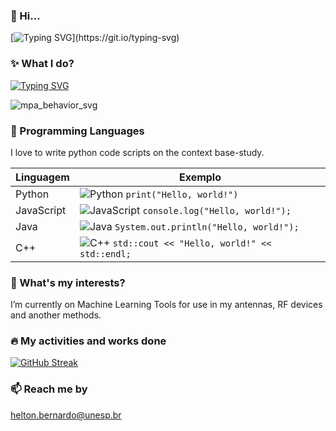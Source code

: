 ### 👋 Hi...
[![Typing SVG](https://readme-typing-svg.demolab.com?font=Fira+Code&pause=1000&random=false&width=400&lines=I'm+Helton+Bernardo+.+.+.)](https://git.io/typing-svg)
### ✨ What I do?

[![Typing SVG](https://readme-typing-svg.demolab.com?font=Times+New+Roman&weight=200&duration=6000&pause=1500&color=000000&random=false&width=435&lines=I'm+antenna%2Ftelecommunation+reaseacher;And+actually+I+have+worked+with;Microstrip+Pacth+Antenna)](https://git.io/typing-svg)

![mpa_behavior_svg](https://github.com/heltonbernardo/heltonbernardo/assets/161172047/be9cf3eb-a954-4db1-867c-191465fd2a5b)
  
### 📘 Programming Languages
I love to write python code scripts on the context base-study.

| Linguagem     | Exemplo                                   |
|---------------|-------------------------------------------|
| Python        | ![Python](https://img.shields.io/badge/Python-3776AB?style=for-the-badge&logo=python&logoColor=white) `print("Hello, world!")` |
| JavaScript    | ![JavaScript](https://img.shields.io/badge/JavaScript-F7DF1E?style=for-the-badge&logo=javascript&logoColor=black) `console.log("Hello, world!");` |
| Java          | ![Java](https://img.shields.io/badge/Java-007396?style=for-the-badge&logo=java&logoColor=white) `System.out.println("Hello, world!");` |
| C++           | ![C++](https://img.shields.io/badge/C++-00599C?style=for-the-badge&logo=c%2B%2B&logoColor=white) `std::cout << "Hello, world!" << std::endl;` |


### 🌱 What's my interests?
I’m currently on Machine Learning Tools for use in my antennas, RF devices and another methods.
### 🔥 My activities and works done
[![GitHub Streak](https://streak-stats.demolab.com?user=heltonbernardo&theme=transparent&border_radius=4)](https://git.io/streak-stats)
### 📫 Reach me by
helton.bernardo@unesp.br

<!---
heltonbernardo/heltonbernardo is a ✨ special ✨ repository because its `README.md` (this file) appears on your GitHub profile.
You can click the Preview link to take a look at your changes.
--->
